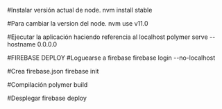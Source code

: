 


#Instalar versión actual de node.
nvm install stable

#Para cambiar la version del node. 
nvm use v11.0

#Ejecutar la aplicación haciendo referencia al localhost 
polymer serve --hostname 0.0.0.0 

#FIREBASE DEPLOY
#Loguearse a firebase
firebase login --no-localhost

#Crea firebase.json
firebase init

#Compilación
polymer build

#Desplegar
firebase deploy




#
